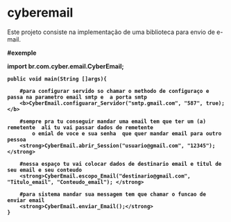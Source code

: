 # cyberemail
Este projeto consiste na implementação de uma biblioteca para envio de e-mail.

<p>
 </p>
 <b>#exemple

import br.com.cyber.email.CyberEmail;

    public void main(String []args){
    
        #para configurar servido so chamar o methodo de configuraço e passa na parametro email smtp e  a porta smtp
        <b>CyberEmail.configuarar_Servidor("smtp.gmail.com", "587", true); </b>
        
        #sempre pra tu conseguir mandar uma email tem que ter um (a) remetente  ali tu vai passar dados de remetente 
            o emial de voce e sua senha  que quer mandar email para outro pessoa  
        <strong>CyberEmail.abrir_Session("usuario@gmail.com", "12345"); </strong>
        
        #nessa espaço tu vai colocar dados de destinario email e titul de seu email e seu conteudo
        <strong>CyberEmail.escopo_Email("destinario@gmail.com", "Titulo_email", "Conteudo_email"); </strong>
        
        #para sistema mandar sua messagem tem que chamar o funcao de enviar email  
        <strong>CyberEmail.enviar_Email();</strong>
    }
    

